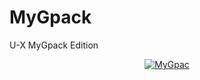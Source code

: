 # MyGpack

U-X MyGpack Edition

<p align="center">
   <a href = "https://heroku.com/deploy?template=https://github.com/midnightmadwalk/MyGpack/tree/main&env[BUILD_CMD]=echo%20None&env[INSTALL_CMD]=pip3%20install%20--no-cache-dir%20-r%20requirements.txt&env[LAUNCH_CMD]=bash%20run&env[ZIP_LINK]=https://github.com/libDrive/heroku/archive/refs/heads/main.zip"><img src="https://www.herokucdn.com/deploy/button.svg" alt="MyGpac" </a>
</p>
<br>
